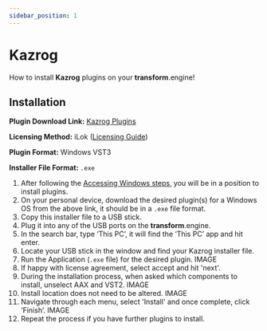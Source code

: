 ```yaml
---
sidebar_position: 1
---
```


# Kazrog

How to install **Kazrog** plugins on your **transform**.engine!

## Installation

**Plugin Download Link:** [Kazrog Plugins](https://kazrog.com/collections/audio-plugins)

**Licensing Method:** iLok ([Licensing Guide](../ilok.md))

**Plugin Format:** Windows VST3

**Installer File Format:** `.exe`

1. After following the [Accessing Windows steps](../installation.md#accessing-the-plugin-host-to-install-plugins), you will be in a position to install plugins.
2. On your personal device, download the desired plugin(s) for a Windows OS from the above link, it should be in a `.exe` file format.
3. Copy this installer file to a USB stick.
4. Plug it into any of the USB ports on the **transform**.engine.
5. In the search bar, type ‘This PC’, it will find the ‘This PC’ app and hit enter.
6. Locate your USB stick in the window and find your Kazrog installer file.
7. Run the Application (`.exe` file) for the desired plugin.
   IMAGE
8. If happy with license agreement, select accept and hit 'next'.
9. During the installation process, when asked which components to install, unselect AAX and VST2.
   IMAGE
10. Install location does not need to be altered.
    IMAGE
11. Navigate through each menu, select 'Install' and once complete, click ‘Finish’.
    IMAGE
12. Repeat the process if you have further plugins to install.
